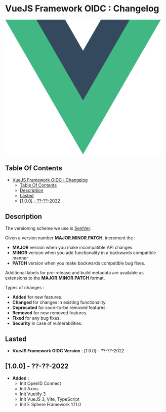 # VueJS Framework OIDC : Changelog

![Icon](./icon.png)

## Table Of Contents

- [VueJS Framework OIDC : Changelog](#vuejs-framework-oidc--changelog)
  - [Table Of Contents](#table-of-contents)
  - [Description](#description)
  - [Lasted](#lasted)
  - [[1.0.0] - ??-??-2022](#100-----2022)

## Description

The versioning scheme we use is [SemVer](http://semver.org/).

Given a version number **MAJOR**.**MINOR**.**PATCH**, increment the :

- **MAJOR** version when you make incompatible API changes
- **MINOR** version when you add functionality in a backwards compatible manner
- **PATCH** version when you make backwards compatible bug fixes.

Additional labels for pre-release and build metadata are available as extensions to the **MAJOR**.**MINOR**.**PATCH** format.

Types of changes :

- **Added** for new features.
- **Changed** for changes in existing functionality.
- **Deprecated** for soon-to-be removed features.
- **Removed** for now removed features.
- **Fixed** for any bug fixes.
- **Security** in case of vulnerabilities.

## Lasted

- **VueJS Framework OIDC Version** : [1.0.0] - ??-??-2022

## [1.0.0] - ??-??-2022

- **Added** :
  - Init OpenID Connect
  - Init Axios
  - Init Vuetify 3
  - Init VueJS 3, Vite, TypeScript
  - Init E Sphere Framework 1.11.0
